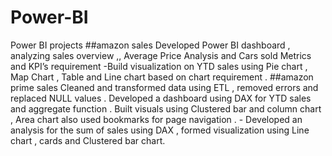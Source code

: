 # Power-BI
Power BI projects
##amazon sales 
Developed Power BI dashboard , analyzing sales overview ,, Average Price Analysis and Cars sold Metrics and KPI’s requirement -Build visualization on YTD sales using Pie chart , Map Chart , Table and Line chart based on chart requirement .
##amazon prime sales 
Cleaned and transformed data using ETL , removed errors and replaced NULL values . Developed a dashboard using DAX for YTD sales and aggregate function . Built visuals using Clustered bar and column chart , Area chart also used bookmarks for page navigation . - Developed an analysis for the sum of sales using DAX , formed visualization using Line chart , cards and Clustered bar chart. 
